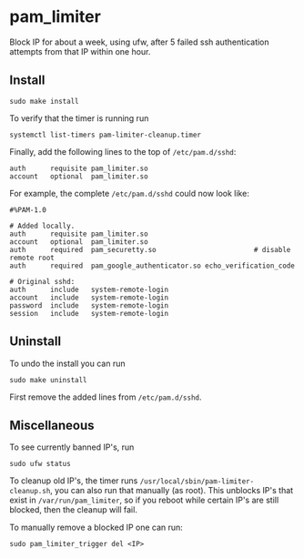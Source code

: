 pam_limiter
===========

Block IP for about a week, using ufw, after 5 failed ssh authentication attempts from that IP within one hour.

Install
-------

```
sudo make install
```

To verify that the timer is running run
```
systemctl list-timers pam-limiter-cleanup.timer
```

Finally, add the following lines to the top of `/etc/pam.d/sshd`:
```
auth      requisite pam_limiter.so
account   optional  pam_limiter.so
```

For example, the complete `/etc/pam.d/sshd` could now look like:
```
#%PAM-1.0

# Added locally.
auth	  requisite pam_limiter.so
account	  optional  pam_limiter.so
auth	  required  pam_securetty.so    					# disable remote root
auth      required  pam_google_authenticator.so	echo_verification_code

# Original sshd:
auth      include   system-remote-login
account   include   system-remote-login
password  include   system-remote-login
session   include   system-remote-login
```

Uninstall
---------

To undo the install you can run
```
sudo make uninstall
```

First remove the added lines from `/etc/pam.d/sshd`.

Miscellaneous
-------------

To see currently banned IP's, run
```
sudo ufw status
```

To cleanup old IP's, the timer runs `/usr/local/sbin/pam-limiter-cleanup.sh`, you
can also run that manually (as root). This unblocks IP's that exist in `/var/run/pam_limiter`,
so if you reboot while certain IP's are still blocked, then the cleanup will fail.

To manually remove a blocked IP one can run:
```
sudo pam_limiter_trigger del <IP>
```

